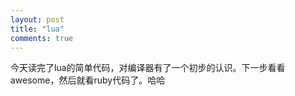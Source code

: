 ```yaml
---
layout: post
title: "lua" 
comments: true
---
```



今天读完了lua的简单代码，对编译器有了一个初步的认识。下一步看看awesome，然后就看ruby代码了。哈哈
